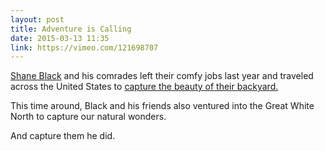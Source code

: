 ```yaml
---
layout: post
title: Adventure is Calling
date: 2015-03-13 11:35
link: https://vimeo.com/121698707
---
```


[Shane Black](http://shaneblackphoto.com) and his comrades left their comfy jobs last year and traveled across the United States to [capture the beauty of their backyard.](https://vimeo.com/76820114) 

This time around, Black and his friends also ventured into the Great White North to capture our natural wonders. 

And capture them he did. 